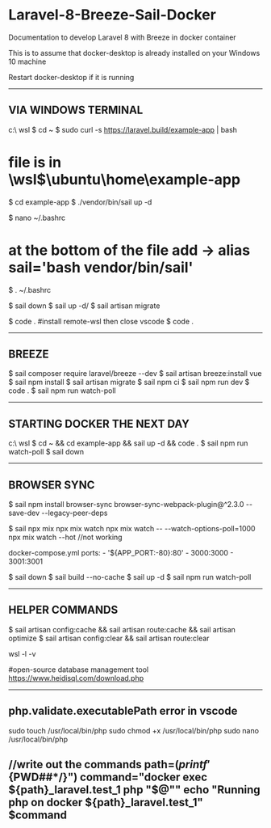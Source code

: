 # Laravel-8-Breeze-Sail-Docker
Documentation to develop Laravel 8 with Breeze in docker container

This is to assume that docker-desktop is already installed on your Windows 10 machine

Restart docker-desktop if it is running

-----------------------------------------------------
VIA WINDOWS TERMINAL
-----------------------------------------------------
c:\ wsl
$ cd ~
$ sudo curl -s https://laravel.build/example-app | bash
# file is in \\wsl$\ubuntu\home\example-app

$ cd example-app
$ ./vendor/bin/sail up -d

$ nano ~/.bashrc 
# at the bottom of the file add ->  alias sail='bash vendor/bin/sail'
$ . ~/.bashrc

$ sail down
$ sail up -d/
$ sail artisan migrate

$ code .
#install remote-wsl then close vscode
$ code .


-----------------------------------------------------
BREEZE
-----------------------------------------------------
$ sail composer require laravel/breeze --dev
$ sail artisan breeze:install vue
$ sail npm install
$ sail artisan migrate
$ sail npm ci
$ sail npm run dev
$ code .
$ sail npm run watch-poll

-----------------------------------------------------
STARTING DOCKER THE NEXT DAY
-----------------------------------------------------
c:\ wsl
$ cd ~ && cd example-app && sail up -d && code .
$ sail npm run watch-poll
$ sail down



-----------------------------------------------------
BROWSER SYNC
-----------------------------------------------------
$ sail npm install browser-sync browser-sync-webpack-plugin@^2.3.0 --save-dev --legacy-peer-deps

$ sail npx mix
	npx mix watch
	npx mix watch -- --watch-options-poll=1000
	npx mix watch --hot //not working

docker-compose.yml
	ports:
		- '${APP_PORT:-80}:80'
		- 3000:3000
		- 3001:3001

$ sail down
$ sail build --no-cache
$ sail up -d
$ sail npm run watch-poll



-----------------------------------------------------
HELPER COMMANDS
-----------------------------------------------------
$ sail artisan config:cache && sail artisan route:cache && sail artisan optimize
$ sail artisan config:clear && sail artisan route:clear


wsl -l -v

#open-source database management tool
https://www.heidisql.com/download.php


-----------------------------------------------------
php.validate.executablePath error in vscode
-----------------------------------------------------
sudo touch /usr/local/bin/php
sudo chmod +x /usr/local/bin/php
sudo nano /usr/local/bin/php

//write out the commands
path=$(printf '%s\n' "${PWD##*/}")
command="docker exec ${path}_laravel.test_1 php "$@""
echo "Running php on docker ${path}_laravel.test_1"
$command
-----------------------------------------------------



